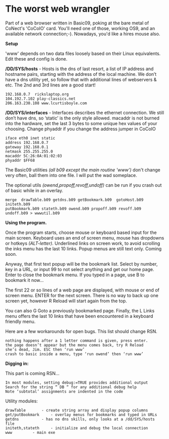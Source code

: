 
<h1> The worst web wrangler </h1>

Part of a web browser written in Basic09, poking at the bare metal of CoNect's 'CoCoIO' card. You'll need one of those, working OS9, and an available network connection;-). Nowadays, you'd like a hires mouse also. 

<B>Setup</B>

'www' depends on two data files loosely based on their Linux equivalents. Edit these and config is done.

<b>/DD/SYS/hosts</b> - Hosts is the dns of last resort, a list of IP address and hostname pairs, starting with the address of the local machine. We don’t have a dns utility yet, so follow that with additional lines of webservers & etc. The 2nd and 3rd lines are a good start!  

	192.168.0.7  rickslaptop.org
	104.192.7.102 play-classics.net
	206.163.230.108 www.lcurtisboyle.com 
	

<b>/DD/SYS/interfaces</b> - Interfaces describes the ethernet connection. We still don’t have dns, so ‘static’ is the only style allowed. 
macaddr is not burned into the hardware, set the last 3 bytes to some unique hex values of your choosing. 
Change phyaddr if you change the address jumper in CoCoIO 

	iface eth0 inet static
	address 192.168.0.7
	gateway 192.168.0.1
	netmask 255.255.255.0
	macaddr 5C:26:0A:01:02:03
	phyaddr $FF68


The Basic09 utilities <i>(all b09 except the main routine 'www')</i> don't change very often, ball them into one file.  I will put the wad someplace. 

The optional utils <i>(owend,propoff,revoff,undoff)</i> can be run if you crash out of basic while in an overlay.

	merge  drawTable.b09 getdns.b09 getBookmark.b09  gotoHost.b09 initeth.b09 
 	putBookmark.b09 stateth.b09 owend.b09 propoff.b09 revoff.b09 undoff.b09 > wwwutil.b09

<B>Using the program. </B>

Once the program starts, choose mouse or keyboard based input for the main screen. Keyboard uses an end of screen menu, mouse has dropdowns or hotkeys <i>(ALT-letter)</i>. Underlined links on screen work, to avoid scrolling the <L>inks menu has the last 10 links. Popup menus are still text only. Coming soon. 

Anyway, that first text popup will be the bookmark list. Select by number, key in a URL, or input 99 to not select anything and get our home page.  Enter to close the bookmark menu. If you typed in a page, use B to bookmark it now...

The first 22 or so lines of a web page are displayed, with mouse or end of screen menu. ENTER for the next screen. There is no way to back up one screen yet, however R Reload will start again from the top. 

You can also G Goto a previously bookmarked page. Finally, the L Links menu offers the last 10 links that have been encountered in a keyboard friendly menu. 

Here are a few workarounds for open bugs. This list should change RSN. 

	nothing happens after a 1 letter command is given, press enter.
	the page doesn’t appear but the menu comes back, try R Reload
	she’s dead, Jim. ESC then ‘run www’
	crash to basic inside a menu, type ‘run owend’ then ‘run www’


<B>Digging in:</B>

This part is coming RSN… 

	In most modules, setting debug:=TRUE provides additional output
	Search for the string “ DB “ for any additional debug help 
	Note ‘subtotal’ assignments are indented in the code

Utility modules:
	
	drawTable		- create string array and display popup columns
	get/putBookmark		- overlay menus for bookmarks and typed in URLs
	getdns			- has no dns skills, only looks at a /dd/SYS/hosts file
	initeth,stateth		- initialize and debug the local connection
	www			- main exe 
